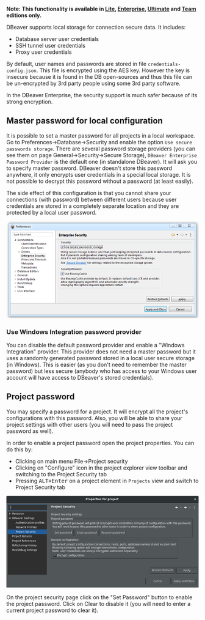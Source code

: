 **Note: This functionality is available in [Lite](Lite-Edition), [Enterprise](Enterprise-Edition), [Ultimate](Ultimate-Edition) and <a href="https://dbeaver.com/dbeaver-team-edition">Team</a> editions only.**

DBeaver supports local storage for connection secure data. It includes:
- Database server user credentials
- SSH tunnel user credentials
- Proxy user credentials

By default, user names and passwords are stored in file `credentials-config.json`. 
This file is encrypted using the AES key. However the key is insecure because it is found in the DB open-sources and thus this file can be un-encrypted by 3rd party people using some 3rd party software.

In the DBeaver Enterprise, the security support is much safer because of its strong encryption.

## Master password for local configuration

It is possible to set a master password for all projects in a local workspace.
Go to Preferences->Database->Security and enable the option `Use secure passwords storage`.
There are several password storage providers (you can see them on page General->Security->Secure Storage), `DBeaver Enterprise Password Provider` is the default one (in standalone DBeaver). It will ask you to specify master password.
DBeaver doesn't store this password anywhere, it only encrypts user credentials in a special local storage. It is not possible to decrypt this password without a password (at least easily).

The side effect of this configuration is that you cannot share your connections (with password) between different users because user credentials are stored in a completely separate location and they are protected by a local user password.

![](images/ug/workspace-security-preferences.png)

### Use Windows Integration password provider

You can disable the default password provider and enable a "Windows Integration" provider. This provider does not need a master password but it uses a randomly generated password stored in a local user secure storage (in Windows).
This is easier (as you don't need to remember the master password) but less secure (anybody who has access to your Windows user account will have access to DBeaver's stored credentials).

## Project password

You may specify a password for a project. It will encrypt all the project's configurations with this password. Also, you will be able to share your project settings with other users (you will need to pass the project password as well).

In order to enable a project password open the project properties. You can do this by:
- Clicking on main menu File->Project security
- Clicking on "Configure" icon in the project explorer view toolbar and switching to the Project Security tab
- Pressing <kbd>ALT+Enter</kbd> on a project element in `Projects` view and switch to Project Security tab

![](images/ug/project-security-preferences.png)

On the project security page click on the "Set Password" button to enable the project password. Click on Clear to disable it (you will need to enter a current project password to clear it).
